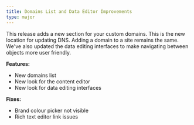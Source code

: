 ```yaml
---
title: Domains List and Data Editor Improvements
type: major
---
```


This release adds a new section for your custom domains. This is the new location for updating DNS. Adding a domain to a site remains the same. We've also updated the data editing interfaces to make navigating between objects more user friendly.&nbsp;

**Features:**

* New domains list
* New look for the content editor
* New look for data editing interfaces

**Fixes:**

* Brand colour picker not visible
* Rich text editor link issues